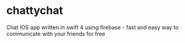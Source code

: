 # chattychat
Chat IOS app written in swift 4 using firebase - fast and easy way to communicate with your friends for free
